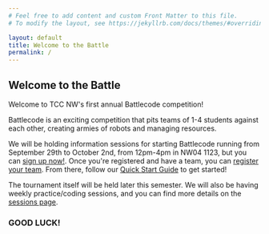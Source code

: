 ```yaml
---
# Feel free to add content and custom Front Matter to this file.
# To modify the layout, see https://jekyllrb.com/docs/themes/#overriding-theme-defaults

layout: default
title: Welcome to the Battle
permalink: /
---
```

## Welcome to the Battle

Welcome to TCC NW's first annual Battlecode competition!

Battlecode is an exciting competition that pits teams of 1-4 students against each other, creating armies of robots and managing resources.

We will be holding information sessions for starting Battlecode running from September 29th to October 2nd, from 12pm-4pm in NW04 1123, but you can [sign up now!](/registration/). Once you're registered and have a team, you can [register your team](/registration/teams/). From there, follow our [Quick Start Guide](/quick_start/) to get started!

The tournament itself will be held later this semester. We will also be having weekly practice/coding sessions, and you can find more details on the [sessions page](/sessions/).

### GOOD LUCK!
